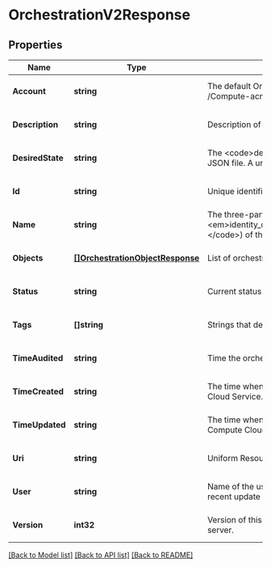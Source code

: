 # OrchestrationV2Response

## Properties
Name | Type | Description | Notes
------------ | ------------- | ------------- | -------------
**Account** | **string** | The default Oracle Compute Cloud Service account, such as /Compute-acme/default. | [optional] [default to null]
**Description** | **string** | Description of this orchestration | [optional] [default to null]
**DesiredState** | **string** | The &lt;code&gt;desired_state&lt;/code&gt; specified in the orchestration JSON file. A unique identifier for this orchestration. | [optional] [default to null]
**Id** | **string** | Unique identifier of this orchestration | [optional] [default to null]
**Name** | **string** | The three-part name (&lt;code&gt;/Compute-&lt;em&gt;identity_domain&lt;/em&gt;/&lt;em&gt;user&lt;/em&gt;/&lt;em&gt;object&lt;/em&gt;&lt;/code&gt;) of the orchestration. | [optional] [default to null]
**Objects** | [**[]OrchestrationObjectResponse**](OrchestrationObject-response.md) | List of orchestration objects | [optional] [default to null]
**Status** | **string** | Current status of this orchestration | [optional] [default to null]
**Tags** | **[]string** | Strings that describe the orchestration and help you identify it. | [optional] [default to null]
**TimeAudited** | **string** | Time the orchestration was last audited | [optional] [default to null]
**TimeCreated** | **string** | The time when the orchestration was added to Oracle Compute Cloud Service. | [optional] [default to null]
**TimeUpdated** | **string** | The time when the orchestration was last updated in Oracle Compute Cloud Service. | [optional] [default to null]
**Uri** | **string** | Uniform Resource Identifier | [optional] [default to null]
**User** | **string** | Name of the user who added this orchestration or made the most recent update to this orchestration. | [optional] [default to null]
**Version** | **int32** | Version of this orchestration. It is automatically generated by the server. | [optional] [default to null]

[[Back to Model list]](../README.md#documentation-for-models) [[Back to API list]](../README.md#documentation-for-api-endpoints) [[Back to README]](../README.md)


